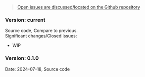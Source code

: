 <div markdown="1" class="w-100 bg-info">

> [Open issues are discussed/located on the Github repository](https://github.com/SanteonNL/shared-care-planning/issues)

</div>


### Version: current
Source code, Compare to previous.  
Significant changes/Closed issues:
- WIP


### Version: 0.1.0
Date: 2024-07-18, Source code